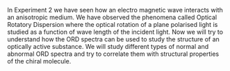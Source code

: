 In Experiment 2 we have seen how an electro magnetic wave interacts with an anisotropic medium. We have observed the phenomena called Optical Rotatory Dispersion where the optical rotation of a plane polarised light is studied as a function of wave length of the incident light. Now we will try to understand how the ORD spectra can be used to study the structure of an optically active substance. We will study different types of normal and abnormal ORD spectra and try to correlate them with structural properties of the chiral molecule.

